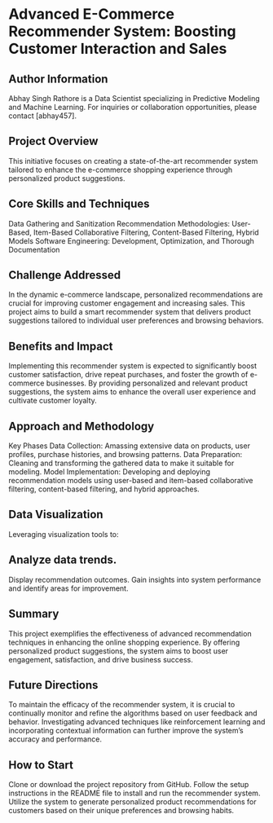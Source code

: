 # Advanced E-Commerce Recommender System: Boosting Customer Interaction and Sales

## Author Information
 Abhay Singh Rathore is a Data Scientist specializing in Predictive Modeling and Machine Learning. For inquiries or collaboration opportunities, please contact [abhay457].

## Project Overview
 This initiative focuses on creating a state-of-the-art recommender system tailored to enhance the e-commerce shopping experience through personalized product suggestions.

## Core Skills and Techniques
Data Gathering and Sanitization
Recommendation Methodologies: User-Based, Item-Based Collaborative Filtering, Content-Based Filtering, Hybrid Models
Software Engineering: Development, Optimization, and Thorough Documentation
## Challenge Addressed
 In the dynamic e-commerce landscape, personalized recommendations are crucial for improving customer engagement and increasing sales. This project aims to build a smart recommender system that delivers product suggestions tailored to individual user preferences and browsing behaviors.

## Benefits and Impact
 Implementing this recommender system is expected to significantly boost customer satisfaction, drive repeat purchases, and foster the growth of e-commerce businesses. By providing personalized and relevant product suggestions, the system aims to enhance the overall user experience and cultivate customer loyalty.

## Approach and Methodology
Key Phases
Data Collection: Amassing extensive data on products, user profiles, purchase histories, and browsing patterns.
Data Preparation: Cleaning and transforming the gathered data to make it suitable for modeling.
Model Implementation: Developing and deploying recommendation models using user-based and item-based collaborative filtering, content-based filtering, and hybrid approaches.
## Data Visualization
 Leveraging visualization tools to:

## Analyze data trends.
Display recommendation outcomes.
Gain insights into system performance and identify areas for improvement.
## Summary
 This project exemplifies the effectiveness of advanced recommendation techniques in enhancing the online shopping experience. By offering personalized product suggestions, the system aims to boost user engagement, satisfaction, and drive business success.

## Future Directions
 To maintain the efficacy of the recommender system, it is crucial to continually monitor and refine the algorithms based on user feedback and behavior. Investigating advanced techniques like reinforcement learning and incorporating contextual information can further improve the system’s accuracy and performance.

## How to Start
Clone or download the project repository from GitHub.
Follow the setup instructions in the README file to install and run the recommender system.
Utilize the system to generate personalized product recommendations for customers based on their unique preferences and browsing habits.
